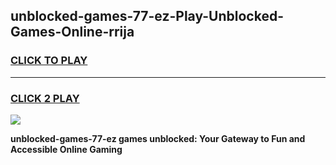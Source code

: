 
## unblocked-games-77-ez-Play-Unblocked-Games-Online-rrija
<h3>
<a href="https://premium76.site?title=unblocked-games-77-ez&ref=24A">CLICK TO PLAY</a></h3>
<hr>

<h3>
<a href="https://premium76.site?title=unblocked-games-77-ez&ref=24A">CLICK 2 PLAY</a>
  
</h3>

<a href="https://premium76.site?title=unblocked-games-77-ez&ref=24A"><img src="https://clearcache.store/games.png"></a>


**unblocked-games-77-ez games unblocked: Your Gateway to Fun and Accessible Online Gaming**
